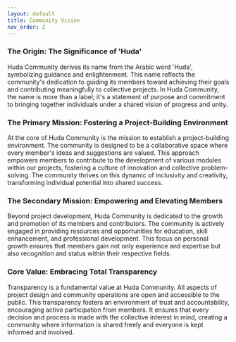 ```yaml
---
layout: default
title: Community Vision
nav_order: 2
---
```



### The Origin: The Significance of 'Huda'

Huda Community derives its name from the Arabic word 'Huda', symbolizing guidance and enlightenment. This name reflects the community's dedication to guiding its members toward achieving their goals and contributing meaningfully to collective projects. In Huda Community, the name is more than a label; it's a statement of purpose and commitment to bringing together individuals under a shared vision of progress and unity.

### The Primary Mission: Fostering a Project-Building Environment

At the core of Huda Community is the mission to establish a project-building environment. The community is designed to be a collaborative space where every member's ideas and suggestions are valued. This approach empowers members to contribute to the development of various modules within our projects, fostering a culture of innovation and collective problem-solving. The community thrives on this dynamic of inclusivity and creativity, transforming individual potential into shared success.

### The Secondary Mission: Empowering and Elevating Members

Beyond project development, Huda Community is dedicated to the growth and promotion of its members and contributors. The community is actively engaged in providing resources and opportunities for education, skill enhancement, and professional development. This focus on personal growth ensures that members gain not only experience and expertise but also recognition and status within their respective fields.

### Core Value: Embracing Total Transparency

Transparency is a fundamental value at Huda Community. All aspects of project design and community operations are open and accessible to the public. This transparency fosters an environment of trust and accountability, encouraging active participation from members. It ensures that every decision and process is made with the collective interest in mind, creating a community where information is shared freely and everyone is kept informed and involved.
